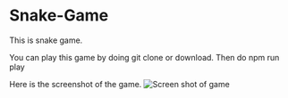 # Snake-Game

This is snake game.

You can play this game by 
doing
git clone or download.
Then 
do 
npm run play

Here is the screenshot of the game.
![Screen shot of game](https://cl.ly/e95559e67eca)
